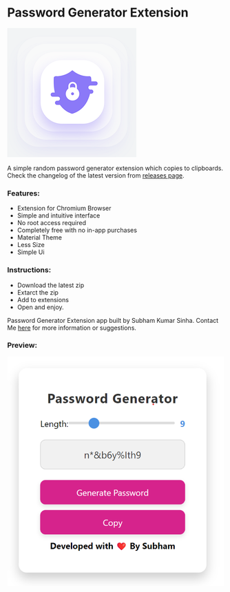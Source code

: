 # Password Generator Extension

![Password Generator Extension](https://github.com/subhamsinhadev/passwordgenextension/blob/main/icon.png)

A simple random password generator extension which  copies to clipboards.
Check the changelog of the latest version from [releases page](https://github.com/subhamsinhadev/passwordgenextension/releases). 
### Features:
* Extension for Chromium Browser
* Simple and intuitive interface
* No root access required
* Completely free with no in-app purchases
* Material Theme 
* Less Size
* Simple Ui


### Instructions:
- Download the latest zip
- Extarct the zip 
- Add to extensions   
- Open and enjoy.



Password Generator Extension app built by Subham Kumar Sinha. Contact Me [here](subhamsinha9206@gmail.com) for more information or suggestions.
### Preview:
![Password Generator Extension](https://github.com/subhamsinhadev/passwordgenextension/blob/main/image.png)
